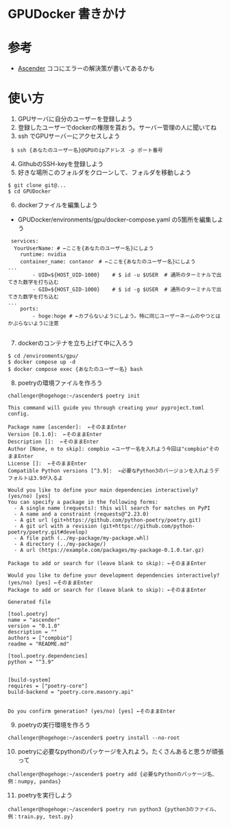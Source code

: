 # GPUDocker 書きかけ

# 参考
 - [Ascender](https://github.com/cvpaperchallenge/Ascender) ココにエラーの解決策が書いてあるかも

# 使い方
 1. GPUサーバに自分のユーザーを登録しよう
 2. 登録したユーザーでdockerの権限を貰おう。サーバー管理の人に聞いてね
 3. ssh でGPUサーバーにアクセスしよう
```shell
 $ ssh {あなたのユーザー名}@GPUのipアドレス -p ポート番号
```
 4. GithubのSSH-keyを登録しよう
 5. 好きな場所このフォルダをクローンして、フォルダを移動しよう
```shell
$ git clone git@...
$ cd GPUDocker
```
 6. dockerファイルを編集しよう
 + GPUDocker/environments/gpu/docker-compose.yaml の5箇所を編集しよう
```
 services:
  YourUserName: # ←ここを{あなたのユーザー名}にしよう
    runtime: nvidia
    container_name: contanor　# ←ここを{あなたのユーザー名}にしよう
...
        - UID=${HOST_UID-1000}    # $ id -u $USER  # 通所のターミナルで出てきた数字を打ち込む
        - GID=${HOST_GID-1000}    # $ id -g $USER  # 通所のターミナルで出てきた数字を打ち込む
...
    ports:
        - hoge:hoge # ←カブらないようにしよう。特に同じユーザーネームのやつとはかぶらないように注意
 
```
 7. dockerのコンテナを立ち上げて中に入ろう
```shell
$ cd /environments/gpu/
$ docker compose up -d
$ docker compose exec {あなたのユーザー名} bash
```

 8. poetryの環境ファイルを作ろう
```shell
challenger@hogehoge:~/ascender$ poetry init

This command will guide you through creating your pyproject.toml config.

Package name [ascender]:  ←そのままEnter
Version [0.1.0]:  ←そのままEnter
Description []:  ←そのままEnter
Author [None, n to skip]: compbio ←ユーザー名を入れよう今回は"compbio"そのままEnter
License []:  ←そのままEnter
Compatible Python versions [^3.9]:  ←必要なPython3のバージョンを入れようデフォルトは3.9が入るよ

Would you like to define your main dependencies interactively? (yes/no) [yes] 
You can specify a package in the following forms:
  - A single name (requests): this will search for matches on PyPI
  - A name and a constraint (requests@^2.23.0)
  - A git url (git+https://github.com/python-poetry/poetry.git)
  - A git url with a revision (git+https://github.com/python-poetry/poetry.git#develop)
  - A file path (../my-package/my-package.whl)
  - A directory (../my-package/)
  - A url (https://example.com/packages/my-package-0.1.0.tar.gz)

Package to add or search for (leave blank to skip): ←そのままEnter

Would you like to define your development dependencies interactively? (yes/no) [yes] ←そのままEnter
Package to add or search for (leave blank to skip): ←そのままEnter

Generated file

[tool.poetry]
name = "ascender"
version = "0.1.0"
description = ""
authors = ["compbio"]
readme = "README.md"

[tool.poetry.dependencies]
python = "^3.9"


[build-system]
requires = ["poetry-core"]
build-backend = "poetry.core.masonry.api"


Do you confirm generation? (yes/no) [yes] ←そのままEnter
```
 9. poetryの実行環境を作ろう
```
challenger@hogehoge:~/ascender$ poetry install --no-root
```

 10. poetryに必要なpythonのパッケージを入れよう。たくさんあると思うが頑張って
```
challenger@hogehoge:~/ascender$ poetry add {必要なPythonのパッケージ名、例：numpy, pandas}
```
 11. poetryを実行しよう
```
challenger@hogehoge:~/ascender$ poetry run python3 {python3のファイル、例：train.py, test.py}
```

